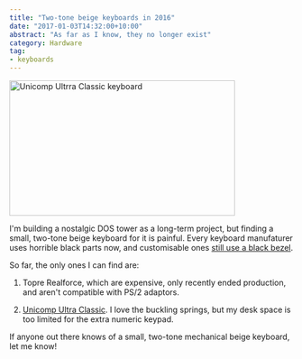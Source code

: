 ```yaml
---
title: "Two-tone beige keyboards in 2016"
date: "2017-01-03T14:32:00+10:00"
abstract: "As far as I know, they no longer exist"
category: Hardware
tag:
- keyboards
---
```

<p><img src="https://rubenerd.com/files/2017/unicomp-twotone.jpg" alt="Unicomp Ultrra Classic keyboard" style="width:400px; height:240px;" srcset="https://rubenerd.com/files/2017/unicomp-twotone.jpg 1x, https://rubenerd.com/files/2017/unicomp-twotone@2x.jpg 2x" /></p>

I'm building a nostalgic DOS tower as a long-term project, but finding a small, two-tone beige keyboard for it is painful. Every keyboard manufaturer uses horrible black parts now, and customisable ones [still use a black bezel].

So far, the only ones I can find are:

1. Topre Realforce, which are expensive, only recently ended production, and aren't compatible with PS/2 adaptors.

2. [Unicomp Ultra Classic]. I love the buckling springs, but my desk space is too limited for the extra numeric keypad.

If anyone out there knows of a small, two-tone mechanical beige keyboard, let me know!

[still use a black bezel]: https://wasdkeyboards.com/
[Unicomp Ultra Classic]: http://www.pckeyboard.com/page/product/UNI0P46

